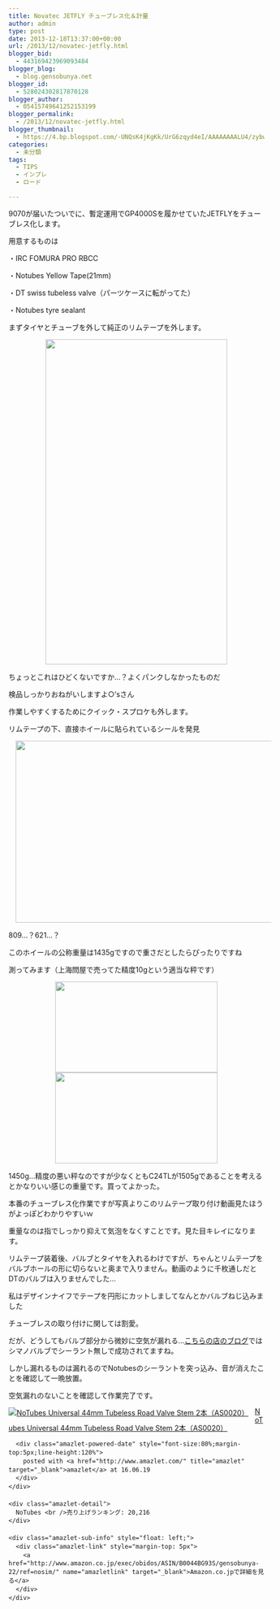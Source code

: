 ```yaml
---
title: Novatec JETFLY チューブレス化＆計量
author: admin
type: post
date: 2013-12-18T13:37:00+00:00
url: /2013/12/novatec-jetfly.html
blogger_bid:
  - 443169423969093484
blogger_blog:
  - blog.gensobunya.net
blogger_id:
  - 528024302817870128
blogger_author:
  - 05415749641252153199
blogger_permalink:
  - /2013/12/novatec-jetfly.html
blogger_thumbnail:
  - https://4.bp.blogspot.com/-UNQsK4jKgKk/UrG6zqyd4eI/AAAAAAAALU4/zybwNWl-yF8/s1600/DSC_4671.jpg
categories:
  - 未分類
tags:
  - TIPS
  - インプレ
  - ロード

---
```

9070が届いたついでに、暫定運用でGP4000Sを履かせていたJETFLYをチューブレス化します。
  
用意するものは
  
・IRC FOMURA PRO RBCC
  
・Notubes Yellow Tape(21mm)
  
・DT swiss tubeless valve（パーツケースに転がってた）
  
・Notubes tyre sealant

まずタイヤとチューブを外して純正のリムテープを外します。

<div class="separator" style="clear: both; text-align: center;">
  <a href="http://4.bp.blogspot.com/-UNQsK4jKgKk/UrG6zqyd4eI/AAAAAAAALU4/zybwNWl-yF8/s1600/DSC_4671.jpg" imageanchor="1" style="margin-left: 1em; margin-right: 1em;"><img border="0" height="640" src="https://blog.gensobunya.net/wp-content/uploads/2013/12/DSC_4671-575x1024.jpg" width="358" /></a>
</div>

ちょっとこれはひどくないですか…？よくパンクしなかったものだ
  
検品しっかりおねがいしますよ○&#8217;sさん

作業しやすくするためにクイック・スプロケも外します。
  
リムテープの下、直接ホイールに貼られているシールを発見

<div class="separator" style="clear: both; text-align: center;">
  <a href="http://3.bp.blogspot.com/-RudQ7T6IMDk/UrG6zZiuP-I/AAAAAAAALU0/hzsK4R5eatg/s1600/DSC_4673.jpg" imageanchor="1" style="margin-left: 1em; margin-right: 1em;"><img border="0" height="358" src="https://blog.gensobunya.net/wp-content/uploads/2013/12/DSC_4673-1024x575.jpg" width="640" /></a>
</div>

809…？621…？
  
このホイールの公称重量は1435gですので重さだとしたらぴったりですね

測ってみます（上海問屋で売ってた精度10gという適当な秤です）

<div class="separator" style="clear: both; text-align: center;">
  <a href="http://1.bp.blogspot.com/-jKskxxaQfVo/UrG6zF2hRQI/AAAAAAAALUw/R9Ka4YLyWco/s1600/DSC_4674.jpg" imageanchor="1" style="margin-left: 1em; margin-right: 1em;"><img border="0" height="179" src="https://blog.gensobunya.net/wp-content/uploads/2013/12/DSC_4674-1024x575.jpg" width="320" /></a>
</div>



<div class="separator" style="clear: both; text-align: center;">
  <a href="http://4.bp.blogspot.com/-K2suvciqFV0/UrG60wLeU1I/AAAAAAAALVE/cpDW2zDn54I/s1600/DSC_4675.jpg" imageanchor="1" style="margin-left: 1em; margin-right: 1em;"><img border="0" height="179" src="https://blog.gensobunya.net/wp-content/uploads/2013/12/DSC_4675-1024x575.jpg" width="320" /></a>
</div>

1450g…精度の悪い秤なのですが少なくともC24TLが1505gであることを考えるとかなりいい感じの重量です。買ってよかった。

本番のチューブレス化作業ですが写真よりこのリムテープ取り付け動画見たほうがよっぽどわかりやすいｗ

<div class="separator" style="clear: both; text-align: center;">
</div>

重量なのは指でしっかり抑えて気泡をなくすことです。見た目キレイになります。

リムテープ装着後、バルブとタイヤを入れるわけですが、ちゃんとリムテープをバルブホールの形に切らないと奥まで入りません。動画のように千枚通しだとDTのバルブは入りませんでした…
  
私はデザインナイフでテープを円形にカットしましてなんとかバルブねじ込みました

チューブレスの取り付けに関しては割愛。
  
だが、どうしてもバルブ部分から微妙に空気が漏れる…[こちらの店のブログ][1]ではシマノバルブでシーラント無しで成功されてますね。

しかし漏れるものは漏れるのでNotubesのシーラントを突っ込み、音が消えたことを確認して一晩放置。
  
空気漏れのないことを確認して作業完了です。



<div class="amazlet-box" style="margin-bottom:0px;">
  <div class="amazlet-image" style="float:left;margin:0px 12px 1px 0px;">
    <a href="http://www.amazon.co.jp/exec/obidos/ASIN/B0044BG93S/gensobunya-22/ref=nosim/" name="amazletlink" target="_blank"><img src="https://images-fe.ssl-images-amazon.com/images/I/21QzxxfHrAL._SL160_.jpg" alt="NoTubes Universal 44mm Tubeless Road Valve Stem 2本（AS0020）" style="border: none;" /></a>
  </div>
  
  <div class="amazlet-info" style="line-height:120%; margin-bottom: 10px">
    <div class="amazlet-name" style="margin-bottom:10px;line-height:120%">
      <a href="http://www.amazon.co.jp/exec/obidos/ASIN/B0044BG93S/gensobunya-22/ref=nosim/" name="amazletlink" target="_blank">NoTubes Universal 44mm Tubeless Road Valve Stem 2本（AS0020）</a></p> 
      
      <div class="amazlet-powered-date" style="font-size:80%;margin-top:5px;line-height:120%">
        posted with <a href="http://www.amazlet.com/" title="amazlet" target="_blank">amazlet</a> at 16.06.19
      </div>
    </div>
    
    <div class="amazlet-detail">
      NoTubes <br />売り上げランキング: 20,216
    </div>
    
    <div class="amazlet-sub-info" style="float: left;">
      <div class="amazlet-link" style="margin-top: 5px">
        <a href="http://www.amazon.co.jp/exec/obidos/ASIN/B0044BG93S/gensobunya-22/ref=nosim/" name="amazletlink" target="_blank">Amazon.co.jpで詳細を見る</a>
      </div>
    </div>
  </div>
  
  <div class="amazlet-footer" style="clear: left">
  </div>
</div>

<!-- WP QUADS Content Ad Plugin v. 1.6.0 -->

<div class="quads-location quads-ad1" id="quads-ad1" style="float:none;margin:0px;">
  <!-- gensou-cycle_banner2_AdSense3_1x1_as -->
  
  <ins class="adsbygoogle"
     style="display:block"
     data-ad-client="ca-pub-0056151430743709"
     data-ad-slot="4152578227"
     data-ad-format="auto"></ins>
</div>

 [1]: http://ciclirosso.sblo.jp/article/61687047.html